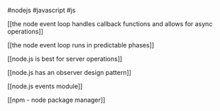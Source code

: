 #nodejs #javascript #js 

[[the node event loop handles callback functions and allows for async operations]]

[[the node event loop runs in predictable phases]]

[[node.js is best for server operations]]

[[node.js has an observer design pattern]]

[[node.js events module]]

[[npm - node package manager]]
